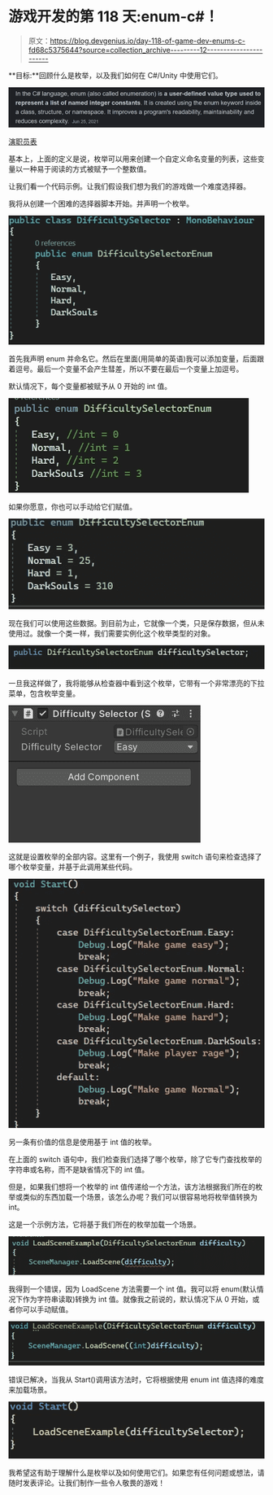 # 游戏开发的第 118 天:enum-c#！

> 原文：<https://blog.devgenius.io/day-118-of-game-dev-enums-c-fd68c5375644?source=collection_archive---------12----------------------->

**目标:**回顾什么是枚举，以及我们如何在 C#/Unity 中使用它们。

![](img/90cc96485b6919b2db367ac332ebfd2a.png)

[演职员表](https://www.section.io/engineering-education/c-sharp-enums/)

基本上，上面的定义是说，枚举可以用来创建一个自定义命名变量的列表，这些变量以一种易于阅读的方式被赋予一个整数值。

让我们看一个代码示例。让我们假设我们想为我们的游戏做一个难度选择器。

我将从创建一个困难的选择器脚本开始。并声明一个枚举。

![](img/a6a4386f3deb0047272405c3f981e89a.png)

首先我声明 enum 并命名它。然后在里面(用简单的英语)我可以添加变量，后面跟着逗号。最后一个变量不会产生彗差，所以不要在最后一个变量上加逗号。

默认情况下，每个变量都被赋予从 0 开始的 int 值。

![](img/ebf1d38b455e5d51a699f37e0ac9cef6.png)

如果你愿意，你也可以手动给它们赋值。

![](img/7c2297f8d5779de931a84dc86ca59bfd.png)

现在我们可以使用这些数据。到目前为止，它就像一个类，只是保存数据，但从未使用过。就像一个类一样，我们需要实例化这个枚举类型的对象。

![](img/2a1a504aae03f4caed20a2dea517e6b3.png)

一旦我这样做了，我将能够从检查器中看到这个枚举，它带有一个非常漂亮的下拉菜单，包含枚举变量。

![](img/c11c9d0486e503c4553945db1e2c96bc.png)

这就是设置枚举的全部内容。这里有一个例子，我使用 switch 语句来检查选择了哪个枚举变量，并基于此调用某些代码。

![](img/c1c7f431d35da89722aede0e1b796a22.png)

另一条有价值的信息是使用基于 int 值的枚举。

在上面的 switch 语句中，我们检查我们选择了哪个枚举，除了它专门查找枚举的字符串或名称，而不是缺省情况下的 int 值。

但是，如果我们想将一个枚举的 int 值传递给一个方法，该方法根据我们所在的枚举或类似的东西加载一个场景，该怎么办呢？我们可以很容易地将枚举值转换为 int。

这是一个示例方法，它将基于我们所在的枚举加载一个场景。

![](img/7334adc11a73df0f9dc4eb825e04dd5c.png)

我得到一个错误，因为 LoadScene 方法需要一个 int 值。我可以将 enum(默认情况下作为字符串读取)转换为 int 值。就像我之前说的，默认情况下从 0 开始，或者你可以手动赋值。

![](img/e65004cb99ce466d09ab6cb104bdb16e.png)

错误已解决，当我从 Start()调用该方法时，它将根据使用 enum int 值选择的难度来加载场景。

![](img/d1d204545c69283fd9e429a901cd2ffe.png)

我希望这有助于理解什么是枚举以及如何使用它们。如果您有任何问题或想法，请随时发表评论。让我们制作一些令人敬畏的游戏！